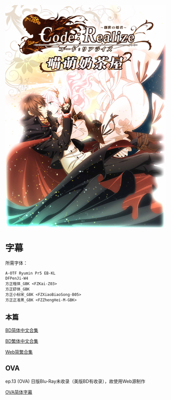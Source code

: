 ![](poster.jpg)

# 字幕

所需字体：
```
A-OTF Ryumin Pr5 EB-KL
DFPenJi-W4
方正楷体_GBK <FZKai-Z03>
方正舒体_GBK
方正小标宋_GBK <FZXiaoBiaoSong-B05>
方正正准黑_GBK <FZZhengHei-M-GBK>
```

## 本篇

[BD简体中文合集](https://github.com/Nekomoekissaten-SUB/Nekomoekissaten-poi-Subs/Code-Realize-Sousei-no-Himegimi/coderealize-anime_BD_CHS.7z)

[BD繁体中文合集](https://github.com/Nekomoekissaten-SUB/Nekomoekissaten-poi-Subs/Code-Realize-Sousei-no-Himegimi/coderealize-anime_BD_CHT.7z)

[Web简繁合集](https://github.com/Nekomoekissaten-SUB/Nekomoekissaten-poi-Subs/coderealize-anime_Web.7z)

## OVA

ep.13 (OVA) 日版Blu-Ray未收录（美版BD有收录），故使用Web源制作

[OVA简体字幕](https://github.com/Nekomoekissaten-SUB/Nekomoekissaten-poi-Subs/Code-Realize-Sousei-no-Himegimi/coderealize-anime_OVA_Web.7z)